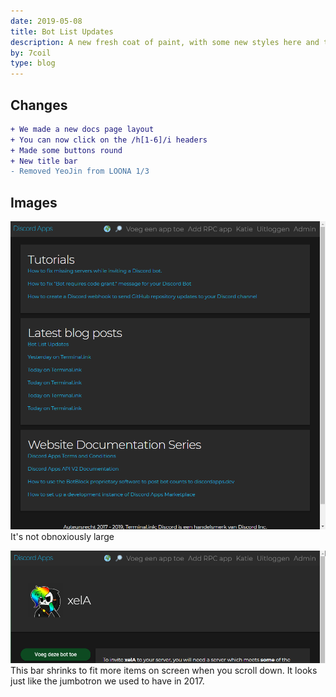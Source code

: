 ```yaml
---
date: 2019-05-08
title: Bot List Updates
description: A new fresh coat of paint, with some new styles here and there
by: 7coil
type: blog
---
```


## Changes
```diff
+ We made a new docs page layout
+ You can now click on the /h[1-6]/i headers
+ Made some buttons round
+ New title bar
- Removed YeoJin from LOONA 1/3
```

## Images
![New Docs Page](/assets/img/blog/20190508-1/wow.png)  
It's not obnoxiously large

![New Title Bar](/assets/img/blog/20190508-1/shrinky.gif)  
This bar shrinks to fit more items on screen when you scroll down.
It looks just like the jumbotron we used to have in 2017.
